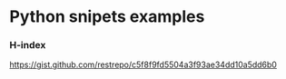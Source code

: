 # Python snipets examples
### H-index
https://gist.github.com/restrepo/c5f8f9fd5504a3f93ae34dd10a5dd6b0
